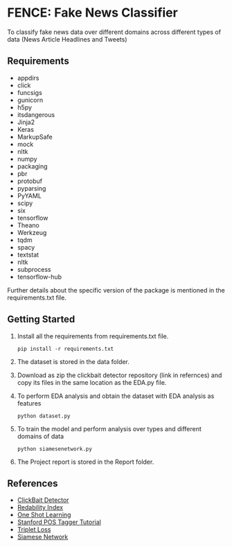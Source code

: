 # FENCE: Fake News Classifier

To classify fake news data over different domains across different types of data (News Article Headlines and Tweets)

## Requirements 

- appdirs
- click
- funcsigs
- gunicorn
- h5py
- itsdangerous
- Jinja2
- Keras
- MarkupSafe
- mock
- nltk
- numpy
- packaging
- pbr
- protobuf
- pyparsing
- PyYAML
- scipy
- six
- tensorflow
- Theano
- Werkzeug
- tqdm
- spacy
- textstat
- nltk
- subprocess
- tensorflow-hub

Further details about the specific version of the package is mentioned in the requirements.txt file.

## Getting Started

1. Install all the requirements from requirements.txt file. 

       pip install -r requirements.txt

2. The dataset is stored in the data folder. 

3. Download as zip the clickbait detector repository (link in refernces) and copy its files in the same location as the EDA.py file.

4. To perform EDA analysis and obtain the dataset with EDA analysis as features

       python dataset.py

5. To train the model and perform analysis over types and different domains of data 

       python siamesenetwork.py

6. The Project report is stored in the Report folder.

## References

- [ClickBait Detector](https://github.com/saurabhmathur96/clickbait-detector)
- [Redability Index](https://www.geeksforgeeks.org/readability-index-pythonnlp/)
- [One Shot Learning](https://towardsdatascience.com/one-shot-learning-with-siamese-networks-using-keras-17f34e75bb3d)
- [Stanford POS Tagger Tutorial](https://www.linguisticsweb.org/doku.phpid=linguisticsweb:tutorials:linguistics_tutorials:automaticannotation:stanford_pos_tagger_python)
- [Triplet Loss](https://www.youtube.com/watch?v=d2XB5-tuCWU)
- [Siamese Network](https://github.com/koushikkonwar/Few-Shot-)


